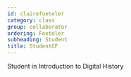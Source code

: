 ```yaml
---
id: clairefoeteler
category: class 
group: collaborator
ordering: Foeteler
subheading: Student
title: StudentCF
---
```


Student in Introduction to Digital History
